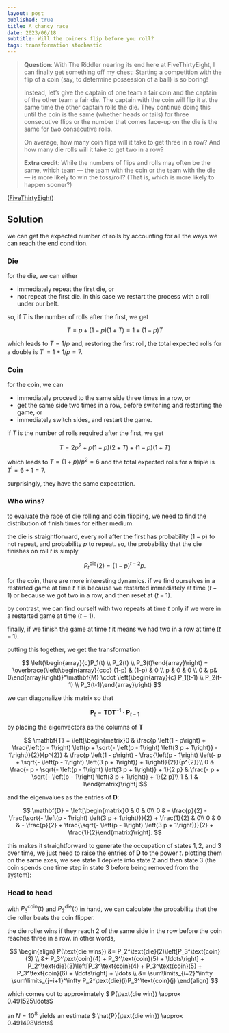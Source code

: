 ```yaml
---
layout: post
published: true
title: A chancy race
date: 2023/06/18
subtitle: Will the coiners flip before you roll?
tags: transformation stochastic
---
```


>**Question**: With The Riddler nearing its end here at FiveThirtyEight, I can finally get something off my chest: Starting a competition with the flip of a coin (say, to determine possession of a ball) is so boring!
>
>Instead, let’s give the captain of one team a fair coin and the captain of the other team a fair die. The captain with the coin will flip it at the same time the other captain rolls the die. They continue doing this until the coin is the same (whether heads or tails) for three consecutive flips or the number that comes face-up on the die is the same for two consecutive rolls.
>
>On average, how many coin flips will it take to get three in a row? And how many die rolls will it take to get two in a row?
>
>**Extra credit**: While the numbers of flips and rolls may often be the same, which team — the team with the coin or the team with the die — is more likely to win the toss/roll? (That is, which is more likely to happen sooner?)

<!--more-->

([FiveThirtyEight](https://fivethirtyeight.com/features/can-you-solve-middle-square-madness/))

## Solution

we can get the expected number of rolls by accounting for all the ways we can reach the end condition. 

### Die

for the die, we can either

- immediately repeat the first die, or
- not repeat the first die. in this case we restart the process with a roll under our belt.

so, if $T$ is the number of rolls after the first, we get

$$ T = p + (1 - p)(1 + T) = 1 + (1 - p) T $$

which leads to $T = 1/p$ and, restoring the first roll, the total expected rolls for a double is $T^\prime = 1 + 1/p  = 7.$

### Coin 

for the coin, we can 

- immediately proceed to the same side three times in a row, or
- get the same side two times in a row, before switching and restarting the game, or
- immediately switch sides, and restart the game.

if $T$ is the number of rolls required after the first, we get

$$ T = 2p^2 + p(1 - p)(2 + T) + (1 - p)(1 + T)$$

which leads to $T = (1 + p)/p^2 = 6$ and the total expected rolls for a triple is $T^\prime = 6 + 1 = 7.$

surprisingly, they have the same expectation.

### Who wins?

to evaluate the race of die rolling and coin flipping, we need to find the distribution of finish times for either medium.

the die is straightforward, every roll after the first has probability $(1-p)$ to not repeat, and probability $p$ to repeat. so, the probability that the die finishes on roll $t$ is simply 

$$ P^\text{die}_t(2) = (1-p)^{t-2}p. $$

for the coin, there are more interesting dynamics. if we find ourselves in a restarted game at time $t$ it is because we restarted immediately at time $(t-1)$ or because we got two in a row, and then reset at $(t-1).$

by contrast, we can find ourself with two repeats at time $t$ only if we were in a restarted game at time $(t-1).$

finally, if we finish the game at time $t$ it means we had two in a row at time $(t-1).$

putting this together, we get the transformation

$$ \left(\begin{array}{c}P_1(t) \\ P_2(t) \\ P_3(t)\end{array}\right) = \overbrace{\left(\begin{array}{ccc} (1-p) & (1-p) & 0 \\ p & 0 & 0 \\ 0 & p& 0\end{array}\right)}^\mathbf{M} \cdot \left(\begin{array}{c} P_1(t-1) \\ P_2(t-1) \\ P_3(t-1)\end{array}\right) $$

we can diagonalize this matrix so that

$$ \mathbf{P}_{t} = \mathbf{T}\mathbf{D}\mathbf{T}^{-1}\cdot\mathbf{P}_{t-1} $$

by placing the eigenvectors as the columns of $\mathbf{T}$ 

$$ \mathbf{T} = \left[\begin{matrix}0 & \frac{p \left(1 - p\right) + \frac{\left(p - 1\right) \left(p + \sqrt{- \left(p - 1\right) \left(3 p + 1\right)} - 1\right)}{2}}{p^{2}} & \frac{p \left(1 - p\right) - \frac{\left(p - 1\right) \left(- p + \sqrt{- \left(p - 1\right) \left(3 p + 1\right)} + 1\right)}{2}}{p^{2}}\\ 0 & \frac{- p - \sqrt{- \left(p - 1\right) \left(3 p + 1\right)} + 1}{2 p} & \frac{- p + \sqrt{- \left(p - 1\right) \left(3 p + 1\right)} + 1}{2 p}\\ 1 & 1 & 1\end{matrix}\right] $$

and the eigenvalues as the entries of $\mathbf{D}:$

$$ \mathbf{D} = \left[\begin{matrix}0 & 0 & 0\\ 0 & - \frac{p}{2} - \frac{\sqrt{- \left(p - 1\right) \left(3 p + 1\right)}}{2} + \frac{1}{2} & 0\\ 0 & 0 & - \frac{p}{2} + \frac{\sqrt{- \left(p - 1\right) \left(3 p + 1\right)}}{2} + \frac{1}{2}\end{matrix}\right]. $$

this makes it straightforward to generate the occupation of states $1,2,$ and $3$ over time, we just need to raise the entries of $\mathbf{D}$ to the power $t.$ plotting them on the same axes, we see state $1$ deplete into state $2$ and then state $3$ (the coin spends one time step in state 3 before being removed from the system):

### Head to head

with $P^\text{coin}_3(t)$ and $P^\text{die}_2(t)$ in hand, we can calculate the probability that the die roller beats the coin flipper.

the die roller wins if they reach $2$ of the same side in the row before the coin reaches three in a row. in other words,

$$ 
    \begin{align}
    P(\text{die wins}) &= P_2^\text{die}(2)\left[P_3^\text{coin}(3) \\
    &+ P_3^\text{coin}(4) + P_3^\text{coin}(5) + \ldots\right] + P_2^\text{die}(3)\left[P_3^\text{coin}(4) + P_3^\text{coin}(5) + P_3^\text{coin}(6) + \ldots\right] + \ldots \\
    &= \sum\limits_{i=2}^\infty \sum\limits_{j=i+1}^\infty P_2^\text{die}(i)P_3^\text{coin}(j)
    \end{align}
$$

which comes out to approximately $ P(\text{die win}) \approx 0.491525\ldots$

an $N = 10^8$ yields an estimate $ \hat{P}(\text{die win}) \approx 0.491498\ldots$

<br>
